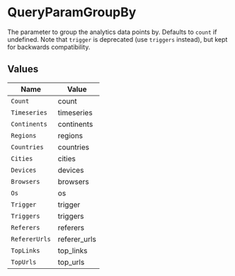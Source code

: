 # QueryParamGroupBy

The parameter to group the analytics data points by. Defaults to `count` if undefined. Note that `trigger` is deprecated (use `triggers` instead), but kept for backwards compatibility.


## Values

| Name          | Value         |
| ------------- | ------------- |
| `Count`       | count         |
| `Timeseries`  | timeseries    |
| `Continents`  | continents    |
| `Regions`     | regions       |
| `Countries`   | countries     |
| `Cities`      | cities        |
| `Devices`     | devices       |
| `Browsers`    | browsers      |
| `Os`          | os            |
| `Trigger`     | trigger       |
| `Triggers`    | triggers      |
| `Referers`    | referers      |
| `RefererUrls` | referer_urls  |
| `TopLinks`    | top_links     |
| `TopUrls`     | top_urls      |